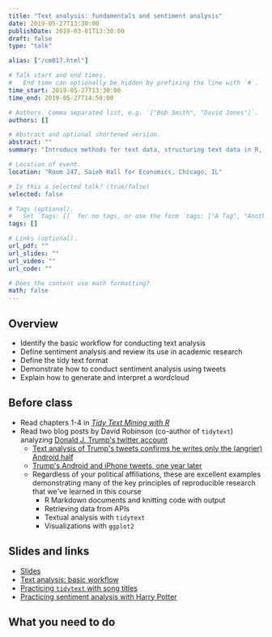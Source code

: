 ```yaml
---
title: "Text analysis: fundamentals and sentiment analysis"
date: 2019-05-27T13:30:00
publishDate: 2019-03-01T13:30:00
draft: false
type: "talk"

alias: ["/cm017.html"]

# Talk start and end times.
#   End time can optionally be hidden by prefixing the line with `#`.
time_start: 2019-05-27T13:30:00
time_end: 2019-05-27T14:50:00

# Authors. Comma separated list, e.g. `["Bob Smith", "David Jones"]`.
authors: []

# Abstract and optional shortened version.
abstract: ""
summary: "Introduce methods for text data, structuring text data in R, and conducting exploratory analysis."

# Location of event.
location: "Room 247, Saieh Hall for Economics, Chicago, IL"

# Is this a selected talk? (true/false)
selected: false

# Tags (optional).
#   Set `tags: []` for no tags, or use the form `tags: ["A Tag", "Another Tag"]` for one or more tags.
tags: []

# Links (optional).
url_pdf: ""
url_slides: ""
url_video: ""
url_code: ""

# Does the content use math formatting?
math: false
---
```




## Overview

* Identify the basic workflow for conducting text analysis
* Define sentiment analysis and review its use in academic research
* Define the tidy text format
* Demonstrate how to conduct sentiment analysis using tweets
* Explain how to generate and interpret a wordcloud

## Before class

* Read chapters 1-4 in [*Tidy Text Mining with R*](http://tidytextmining.com/)
* Read two blog posts by David Robinson (co-author of `tidytext`) analyzing [Donald J. Trump's twitter account](https://twitter.com/realdonaldtrump)
    * [Text analysis of Trump's tweets confirms he writes only the (angrier) Android half](http://varianceexplained.org/r/trump-tweets/)
    * [Trump's Android and iPhone tweets, one year later](http://varianceexplained.org/r/trump-followup/)
    * Regardless of your political affiliations, these are excellent examples demonstrating many of the key principles of reproducible research that we've learned in this course
        * R Markdown documents and knitting code with output
        * Retrieving data from APIs
        * Textual analysis with `tidytext`
        * Visualizations with `ggplot2`

## Slides and links

* [Slides](extras/cm017_slides.html)
* [Text analysis: basic workflow](text001_workflow.html)
* [Practicing `tidytext` with song titles](text002_song_titles_exercise.html)
* [Practicing sentiment analysis with Harry Potter](text003_harry_potter_exercise.html)

## What you need to do
